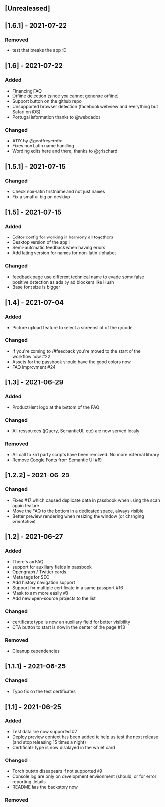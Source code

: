 ## [Unrealeased]

## [1.6.1] - 2021-07-22
### Removed
- test that breaks the app :D 

## [1.6] - 2021-07-22
### Added
- Financing FAQ
- Offline detection (since you cannot generate offline)
- Support button on the github repo
- Unsupported browser detection (facebook webview and everything but Safari on iOS)
- Portugal information thanks to @webdados

### Changed
- A11Y by @geoffreycrofte
- Fixes non Latin name handling
- Wording edits here and there, thanks to @grischard

## [1.5.1] - 2021-07-15
### Changed
- Check non-latin firstname and not just names
- Fix a small ui big on desktop

## [1.5] - 2021-07-15
### Added
- Editor config for working in harmony all togethers
- Desktop version of the app !
- Semi-automatic feedback when having errors
- Add lating version for names for non-latin alphabet

### Changed
- feedback page use different technical name to evade some false positive detection as ads by ad blockers like Hush
- Base font size is bigger

## [1.4] - 2021-07-04
### Added
- Picture upload feature to select a screenshot of the qrcode

### Changed
- If you're coming to /#feedback you're moved to the start of the workflow now #22
- Assets for the passbook should have the good colors now
- FAQ improvment #24

## [1.3] - 2021-06-29
### Added
- ProductHunt logo at the bottom of the FAQ

### Changed
- All ressources (jQuery, SemanticUI, etc) are now served localy

### Removed
- All call to 3rd party scripts have been removed. No more external library
- Remove Google Fonts from Semantic UI #19

## [1.2.2] - 2021-06-28
### Changed
- Fixes #17 which caused duplicate data in passbook when using the scan again feature
- Move the FAQ to the bottom in a dedicated space, always visible
- Better preview rendering when resizing the window (or changing orientation)

## [1.2] - 2021-06-27
### Added
- There's an FAQ
- support for auxiliary fields in passbook
- Opengraph / Twitter cards
- Meta tags for SEO
- Add history navigation support
- Support for multiple certificate in a same passport #16
- Mask to aim more easily #8
- Add new open-source projects to the list
### Changed
- certificate type is now an auxiliary field for better visibility
- CTA button to start is now in the center of the page #13
### Removed
- Cleanup dependencies

## [1.1.1] - 2021-06-25
### Changed
- Typo fix on the test certificates

## [1.1] - 2021-06-25
### Added
- Test data are now supported #7
- Deploy preview context has been added to help us test the next release (and stop releasing 15 times a night)
- Certificate type is now displayed in the wallet card
### Changed
- Torch butotn diseapears if not supported #9
- Console log are only on development environment (should) or for error reporting details
- README has the backstory now
### Removed
